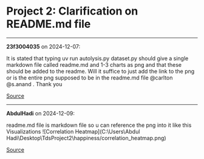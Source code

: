 # Project 2: Clarification on README.md file


---

**23f3004035** on 2024-12-07:

It is stated that typing uv run autolysis.py dataset.py should give a single markdown file called readme.md and 1-3 charts as png and that these should be added to the readme. Will it suffice to just add the link to the png or is the entire png supposed to be in the readme.md file @carlton @s.anand .
Thank you

[Source](https://discourse.onlinedegree.iitm.ac.in/t/project-2-clarification-on-readme-md-file/158359/1)

---

**AbdulHadi** on 2024-12-09:

readme.md file is markdown file so u can reference the png into it like this
Visualizations
![Correlation Heatmap](C:\Users\Abdul Hadi\Desktop\TdsProject2\happiness/correlation_heatmap.png)

[Source](https://discourse.onlinedegree.iitm.ac.in/t/project-2-clarification-on-readme-md-file/158359/2)